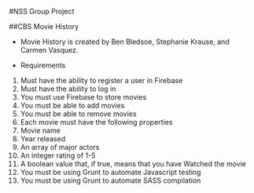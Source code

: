 #NSS Group Project

##CBS Movie History

 - Movie History is created by Ben Bledsoe, Stephanie Krause, and Carmen Vasquez.

 - Requirements

1. Must have the ability to register a user in Firebase
1. Must have the ability to log in
1. You must use Firebase to store movies
1. You must be able to add movies
1. You must be able to remove movies
1. Each movie must have the following properties
1. Movie name
1. Year released
1. An array of major actors
1. An integer rating of 1-5
1. A boolean value that, if true, means that you have Watched the movie
1. You must be using Grunt to automate Javascript testing
1. You must be using Grunt to automate SASS compilation




